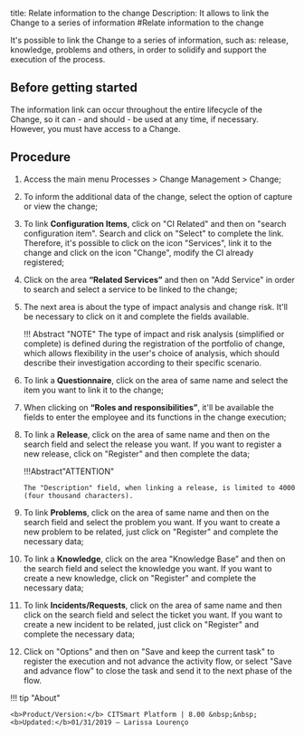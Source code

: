 title: Relate information to the change
Description: It allows to link the Change to a series of information
#Relate information to the change

It's possible to link the Change to a series of information, such as: release, knowledge, problems and others, in order to solidify and support the execution of the process.

Before getting started
----------------

The information link can occur throughout the entire lifecycle of the Change, so
it can - and should - be used at any time, if necessary. However,
you must have access to a Change.

Procedure
-------------

1.  Access the main menu Processes \>
    Change Management \> Change;

2.  To inform the additional data of the change, select the option of capture
    or view the change;

3.  To link **Configuration Items**, click on "CI Related" and then on "search configuration
    item". Search and click on "Select" to complete the link. Therefore, it's possible to
    click on the icon "Services", link it to the change and click on the icon "Change",
    modify the CI already registered;

4.  Click on the area **“Related Services”** and then on "Add Service" in order to
    search and select a service to be linked to the change;

5.  The next area is about the type of impact analysis and change risk. It'll be
    necessary to click on it and complete the fields available.

    !!! Abstract "NOTE"
        The type of impact and risk analysis (simplified or complete) is defined
        during the registration of the portfolio of change, which allows flexibility
        in the user's choice of analysis, which should describe their
        investigation according to their specific scenario.

6.  To link a **Questionnaire**, click on the area of same name and select the item
    you want to link it to the change;

7.  When clicking on **“Roles and responsibilities”**, it'll be available the fields to
    enter the employee and its functions in the change execution;

8.  To link a **Release**, click on the area of same name and then on the search field
    and select the release you want. If you want to register a new release, click
    on "Register" and then complete the data;
    
    !!!Abstract"ATTENTION"
    
        The "Description" field, when linking a release, is limited to 4000 (four thousand characters).
        

9.  To link **Problems**, click on the area of same name and then on the search field
    and select the problem you want. If you want to create a new problem to be related,
    just click on "Register" and complete the necessary data;

10. To link a **Knowledge**, click on the area "Knowledge Base” and then on the search
    field and select the knowledge you want. If you want to create a new knowledge,
    click on "Register" and complete the necessary data;

11. To link **Incidents/Requests**, click on the area of same name and then click on
    the search field and select the ticket you want. If you want to create a new
    incident to be related, just click on "Register" and complete the necessary data;

12. Click on "Options" and then on "Save and keep the current task" to register the execution
    and not advance the activity flow, or select "Save and advance flow" to close the task
    and send it to the next phase of the flow.
    
!!! tip "About"

    <b>Product/Version:</b> CITSmart Platform | 8.00 &nbsp;&nbsp;
    <b>Updated:</b>01/31/2019 – Larissa Lourenço

